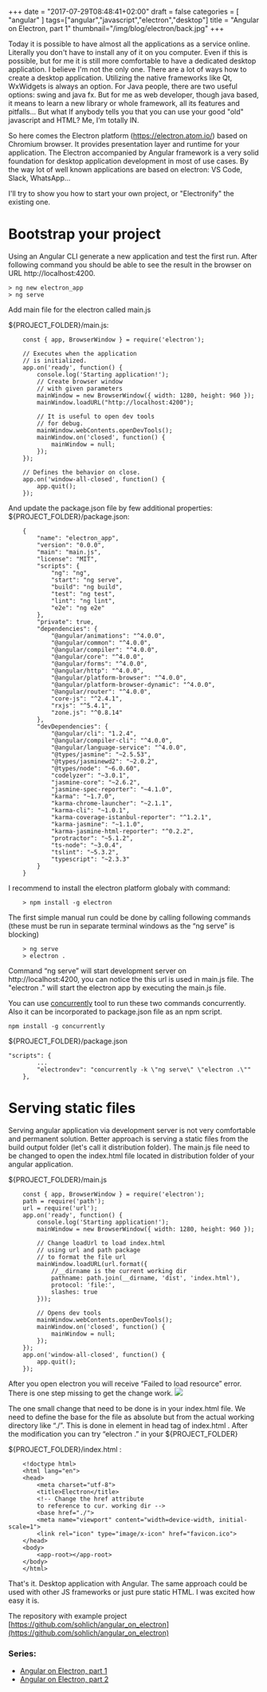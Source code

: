 +++
date = "2017-07-29T08:48:41+02:00"
draft = false
categories = [ "angular"
]
tags=["angular","javascript","electron","desktop"]
title = "Angular on Electron, part 1"
thumbnail="/img/blog/electron/back.jpg"
+++

Today it is possible to have almost all the applications as a service online. Literally you don't have to install any of it on you computer. Even if this is possible, but for me it is still more comfortable to have a dedicated desktop application. I believe I'm not the only one. There are a lot of ways how to create a desktop application. Utilizing the native frameworks like Qt, WxWidgets is always an option. For Java people, there are two useful options: swing and java fx. 
But for me as web developer, though java based, it means to learn a new library or whole framework, all its features and pitfalls... But what If anybody tells you that you can use your good "old" javascript and HTML? Me, I’m totally IN.

So here comes the Electron platform (https://electron.atom.io/) based on Chromium browser. It provides presentation layer and runtime for your application.
The Electron accompanied by Angular framework is a very solid foundation for desktop application development in most of use cases. By the way lot of well known applications are based on electron: VS Code, Slack, WhatsApp...

I'll try to show you how to start your own project, or "Electronify" the existing one.

# Bootstrap your project

Using an Angular CLI generate a new application and test the first run. After following command you should be able to see the result in the browser on URL http://localhost:4200.

    > ng new electron_app
    > ng serve

Add main file for the electron called main.js

${PROJECT_FOLDER}/main.js:
```
    const { app, BrowserWindow } = require('electron');
    
    // Executes when the application 
    // is initialized.
    app.on('ready', function() {
        console.log('Starting application!');
        // Create browser window 
        // with given parameters
        mainWindow = new BrowserWindow({ width: 1280, height: 960 });
        mainWindow.loadURL("http://localhost:4200");
    
        // It is useful to open dev tools
        // for debug.
        mainWindow.webContents.openDevTools();
        mainWindow.on('closed', function() {
            mainWindow = null;
        });
    });
    
    // Defines the behavior on close.
    app.on('window-all-closed', function() {
        app.quit();
    });
```

And update the package.json file by few additional properties:
${PROJECT_FOLDER}/package.json:

```
    {
        "name": "electron_app",
        "version": "0.0.0",
        "main": "main.js",
        "license": "MIT",
        "scripts": {
            "ng": "ng",
            "start": "ng serve",
            "build": "ng build",
            "test": "ng test",
            "lint": "ng lint",
            "e2e": "ng e2e"
        },
        "private": true,
        "dependencies": {
            "@angular/animations": "^4.0.0",
            "@angular/common": "^4.0.0",
            "@angular/compiler": "^4.0.0",
            "@angular/core": "^4.0.0",
            "@angular/forms": "^4.0.0",
            "@angular/http": "^4.0.0",
            "@angular/platform-browser": "^4.0.0",
            "@angular/platform-browser-dynamic": "^4.0.0",
            "@angular/router": "^4.0.0",
            "core-js": "^2.4.1",
            "rxjs": "^5.4.1",
            "zone.js": "^0.8.14"
        },
        "devDependencies": {
            "@angular/cli": "1.2.4",
            "@angular/compiler-cli": "^4.0.0",
            "@angular/language-service": "^4.0.0",
            "@types/jasmine": "~2.5.53",
            "@types/jasminewd2": "~2.0.2",
            "@types/node": "~6.0.60",
            "codelyzer": "~3.0.1",
            "jasmine-core": "~2.6.2",
            "jasmine-spec-reporter": "~4.1.0",
            "karma": "~1.7.0",
            "karma-chrome-launcher": "~2.1.1",
            "karma-cli": "~1.0.1",
            "karma-coverage-istanbul-reporter": "^1.2.1",
            "karma-jasmine": "~1.1.0",
            "karma-jasmine-html-reporter": "^0.2.2",
            "protractor": "~5.1.2",
            "ts-node": "~3.0.4",
            "tslint": "~5.3.2",
            "typescript": "~2.3.3"
        }
    }
```

I recommend to install the electron platform globaly with command:

```
    > npm install -g electron
```

The first simple manual run could be done by calling following commands (these must be run in separate terminal windows as the “ng serve” is blocking)

```
    > ng serve
    > electron .
```

Command “ng serve” will start development server on http://localhost:4200, you can notice the this url is used in main.js file. The "electron ." will start the electron app by executing the main.js file.

 You can use [concurrently](https://www.npmjs.com/package/concurrently) tool to run these two commands concurrently. Also it can be incorporated to package.json file as an npm script.
```
npm install -g concurrently
```
${PROJECT_FOLDER}/package.json
```
"scripts": {
        ...
        "electrondev": "concurrently -k \"ng serve\" \"electron .\""
    },
```


# Serving static files

Serving angular application via development server is not very comfortable and permanent solution. Better approach is serving a static files from the build output folder (let's call it distribution folder). The main.js file need to be changed to open the index.html file located in distribution folder of your angular application.

${PROJECT_FOLDER}/main.js
```
    const { app, BrowserWindow } = require('electron');
    path = require('path');
    url = require('url');
    app.on('ready', function() {
        console.log('Starting application!');
        mainWindow = new BrowserWindow({ width: 1280, height: 960 });
        
        // Change loadUrl to load index.html
        // using url and path package 
        // to format the file url
        mainWindow.loadURL(url.format({
            //__dirname is the current working dir
            pathname: path.join(__dirname, 'dist', 'index.html'),
            protocol: 'file:',
            slashes: true
        }));
    
        // Opens dev tools
        mainWindow.webContents.openDevTools();
        mainWindow.on('closed', function() {
            mainWindow = null;
        });
    });
    app.on('window-all-closed', function() {
        app.quit();
    });
``` 
After you open electron you will receive “Failed to load resource” error.
There is one step missing to get the change work. 
<img src ="https://d2mxuefqeaa7sj.cloudfront.net/s_F68920300BC018EB3E1E88614B689BAD376E939D730AA4BF30888F46A4DF2F8A_1501387336733_image.png"/>


The one small change that need to be done is in your index.html file. We need to define the base for the file as absolute but from the actual working directory like “./”. This is done in <base> element in head tag of index.html . After the modification you can try “electron .” in your ${PROJECT_FOLDER}

${PROJECT_FOLDER}/index.html :

```
    <!doctype html>
    <html lang="en">
    <head>
        <meta charset="utf-8">
        <title>Electron</title>
        <!-- Change the href attribute 
        to reference to cur. working dir -->
        <base href="./">
        <meta name="viewport" content="width=device-width, initial-scale=1">
        <link rel="icon" type="image/x-icon" href="favicon.ico">
    </head>
    <body>
        <app-root></app-root>
    </body>
    </html>
```
That's it. Desktop application with Angular. The same approach could be used with other JS frameworks or just pure static HTML. I was excited how easy it is.

The repository with example project [https://github.com/sohlich/angular_on_electron](https://github.com/sohlich/angular_on_electron)

### Series:
- [Angular on Electron, part 1](/post/angular_electron/)
- [Angular on Electron, part 2](/post/angular_electron_2/)